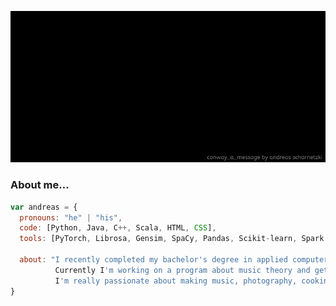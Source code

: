 ![conway a message](intro.gif)

### About me...

```javascript
var andreas = {
  pronouns: "he" | "his",
  code: [Python, Java, C++, Scala, HTML, CSS],
  tools: [PyTorch, Librosa, Gensim, SpaCy, Pandas, Scikit-learn, Spark NLP],

  about: "I recently completed my bachelor's degree in applied computer science at HTW-Berlin.\n
          Currently I'm working on a program about music theory and get myself familiar with AI-driven art.\n
          I'm really passionate about making music, photography, cooking and have a professional medical background."
}
```
<!--gif src: https://giphy.com/catturaproduction-->
<!--<p><img src="https://media0.giphy.com/media/67SVlMfSytb5VfvD90/giphy.gif?cid=790b76114f88c47a934405f726b4c22e244398cee21575af&rid=giphy.gif" width="60"></p>-->
